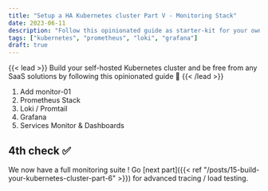```yaml
---
title: "Setup a HA Kubernetes cluster Part V - Monitoring Stack"
date: 2023-06-11
description: "Follow this opinionated guide as starter-kit for your own Kubernetes platform..."
tags: ["kubernetes", "prometheus", "loki", "grafana"]
draft: true
---
```


{{< lead >}}
Build your self-hosted Kubernetes cluster and be free from any SaaS solutions by following this opinionated guide 🎉
{{< /lead >}}

1. Add monitor-01
2. Prometheus Stack
3. Loki / Promtail
4. Grafana
5. Services Monitor & Dashboards

## 4th check ✅

We now have a full monitoring suite ! Go [next part]({{< ref "/posts/15-build-your-kubernetes-cluster-part-6" >}}) for advanced tracing / load testing.
